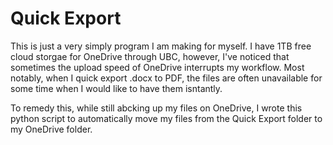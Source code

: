 # Quick Export
This is just a very simply program I am making for myself. I have 1TB free cloud storgae for OneDrive through UBC, however, I've noticed that sometimes the upload speed of OneDrive interrupts my workflow. Most notably, when I quick export .docx to PDF, the files are often unavailable for some time when I would like to have them isntantly. 

To remedy this, while still abcking up my files on OneDrive, I wrote this python script to automatically move my files from the Quick Export folder to my OneDrive folder.